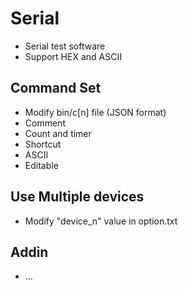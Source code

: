 # Serial

- Serial test software
- Support HEX and ASCII

## Command Set

- Modify bin/c[n] file (JSON format)
- Comment
- Count and timer
- Shortcut
- ASCII
- Editable

## Use Multiple devices
- Modify "device_n" value in option.txt

## Addin
- ...

